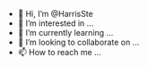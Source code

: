 - 👋 Hi, I’m @HarrisSte
- 👀 I’m interested in ...
- 🌱 I’m currently learning ...
- 💞️ I’m looking to collaborate on ...
- 📫 How to reach me ...

<!---
HarrisSte/HarrisSte is a ✨ special ✨ repository because its `README.md` (this file) appears on your GitHub profile.
You can click the Preview link to take a look at your changes.
--->
